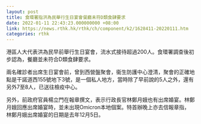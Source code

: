 ```yaml
---
layout: post
title: 食環署指洪為民舉行生日宴會餐廳未符D類食肆要求
date: 2022-01-11 22:43:23.000000000 +08:00
link: https://news.rthk.hk/rthk/ch/component/k2/1628411-20220111.htm
categories: rthk
---
```


港區人大代表洪為民早前舉行生日宴會，流水式接待超過200人。食環署調查後初步認為，餐廳並未符合D類食肆要求。

兩名確診者出席生日宴會前，曾到西營盤聚會，衞生防護中心澄清，聚會的正確地點是干諾道西155號地下3號，是一個私人地方，當時除了早前說的5人之外，還有另外7至8人，已送往檢疫中心。

另外，前政府官員楊立門在報章撰文，表示行政長官林鄭月娥也有出席婚宴。林鄭月娥回應出席婚宴時，並未出現Omicron本地個案。特首辦晚上亦去信報章指，林鄭月娥出席婚宴的日期是去年12月5日。
